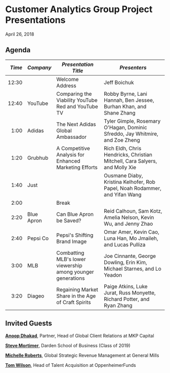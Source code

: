 Customer Analytics Group Project Presentations
================
April 26, 2018

Agenda
------

<table>
<colgroup>
<col width="6%" />
<col width="14%" />
<col width="32%" />
<col width="46%" />
</colgroup>
<thead>
<tr class="header">
<th align="right"><em>Time</em></th>
<th><em>Company</em></th>
<th><em>Presentation Title</em></th>
<th><em>Presenters</em></th>
</tr>
</thead>
<tbody>
<tr class="odd">
<td align="right">12:30</td>
<td></td>
<td>Welcome Address</td>
<td>Jeff Boichuk</td>
</tr>
<tr class="even">
<td align="right">12:40</td>
<td>YouTube</td>
<td>Comparing the Viability YouTube Red and YouTube TV</td>
<td>Robby Byrne, Lani Hannah, Ben Jessee, Burhan Khan, and Shane Zhang</td>
</tr>
<tr class="odd">
<td align="right">1:00</td>
<td>Adidas</td>
<td>The Next Adidas Global Ambassador</td>
<td>Tyler Gimple, Rosemary O'Hagan, Dominic Sfreddo, Jay Whitmire, and Zoe Zheng</td>
</tr>
<tr class="even">
<td align="right">1:20</td>
<td>Grubhub</td>
<td>A Competitive Analysis for Enhanced Marketing Efforts</td>
<td>Rich Eldh, Chris Hendricks, Christian Mitchell, Cara Salyers, and Molly Xie</td>
</tr>
<tr class="odd">
<td align="right">1:40</td>
<td>Just</td>
<td></td>
<td>Ousmane Diaby, Kristina Kelhofer, Rob Papel, Noah Rodammer, and Yifan Wang</td>
</tr>
<tr class="even">
<td align="right">2:00</td>
<td></td>
<td>Break</td>
<td></td>
</tr>
<tr class="odd">
<td align="right">2:20</td>
<td>Blue Apron</td>
<td>Can Blue Apron be Saved?</td>
<td>Reid Calhoun, Sam Kotz, Amelia Nelson, Kevin Wu, and Jenny Zhao</td>
</tr>
<tr class="even">
<td align="right">2:40</td>
<td>Pepsi Co</td>
<td>Pepsi's Shifting Brand Image</td>
<td>Omar Amer, Kevin Cao, Luna Han, Mo Jmaileh, and Lucas Pulliza</td>
</tr>
<tr class="odd">
<td align="right">3:00</td>
<td>MLB</td>
<td>Combatting MLB's lower viewership among younger generations</td>
<td>Joe Cinnante, George Dowling, Erin Kim, Michael Starnes, and Lo Yeadon</td>
</tr>
<tr class="even">
<td align="right">3:20</td>
<td>Diageo</td>
<td>Regaining Market Share in the Age of Craft Spirits</td>
<td>Paige Atkins, Luke Jurat, Russ Monyette, Richard Potter, and Ryan Zhang</td>
</tr>
</tbody>
</table>

Invited Guests
--------------

[**Anoop Dhakad**](https://www.linkedin.com/in/anoopdhakad/), Partner, Head of Global Client Relations at MKP Capital

[**Steve Mortimer**](https://www.linkedin.com/in/stevenmmortimer/), Darden School of Business (Class of 2019)

[**Michelle Roberts**](https://www.linkedin.com/in/michelle-roberts-997a548/), Global Strategic Revenue Management at General Mills

[**Tom Wilson**](https://www.linkedin.com/in/tom-wilson-993b28/), Head of Talent Acquisition at OppenheimerFunds
